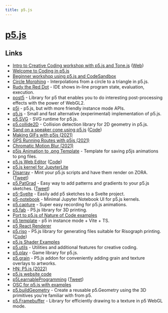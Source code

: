 ```yaml
---
title: p5.js
---
```


# [p5.js](https://p5js.org/)

## Links

- [Intro to Creative Coding workshop with p5.js and Tone.js](https://github.com/mattdesl/workshop-p5-intro) ([Web](https://p5-demos.glitch.me/))
- [Welcome to Coding in p5.js](https://happycoding.io/tutorials/p5js/welcome-to-coding)
- [Beginner workshop using p5.js and CodeSandbox](https://github.com/mattdesl/workshop-data-artwork)
- [Circle Morphing](https://github.com/golanlevin/circle-morphing) - Interpolations from a circle to a triangle in p5.js.
- [Rudy the Red Dot](https://rudy.zamfi.net/) - IDE shows in-line program state, evaluation, execution.
- [post5](https://github.com/bandaloo/post5) - Library for p5 that enables you to do interesting post-processing effects with the power of WebGL2.
- [p5i](https://github.com/antfu/p5i) - p5.js, but with more friendly instance mode APIs.
- [q5.js](https://github.com/LingDong-/q5xjs) - Small and fast alternative (experimental) implementation of p5.js.
- [p5.SVG](https://github.com/zenozeng/p5.js-svg) - SVG runtime for p5.js.
- [p5.collide2D](https://github.com/bmoren/p5.collide2D) - Collision detection library for 2D geometry in p5.js.
- [Sand on a speaker cone using p5.js](https://addieis.online/project/chladni/) ([Code](https://github.com/addiebarron/chladni))
- [Making GIFs with p5js (2021)](https://ippsketch.com/posts/making-gifs-with-p5js/)
- [GPS Running Routes with p5js (2021)](https://ippsketch.com/posts/gps-running-routes-with-p5js/)
- [Chromatic Motion Blur (2021)](https://ippsketch.com/posts/chromatic-motion-blur/)
- [p5js Animation to .png Template](https://github.com/ippsketch/p5js-animation-to-png-template) - Template for saving p5js animations to png files.
- [p5.js Web Editor](https://editor.p5js.org/) ([Code](https://github.com/processing/p5.js-web-editor))
- [p5.js kernel for JupyterLite](https://github.com/jupyterlite/p5-kernel)
- [Disarray](https://disarray.fyi/) - Mint your p5.js scripts and have them render on ZORA. ([Tweet](https://twitter.com/tbtstl/status/1447651287739207681))
- [p5.PatGrad](https://github.com/antiboredom/p5.patgrad) - Easy way to add patterns and gradients to your p5.js sketches. ([Tweet](https://twitter.com/sam_lavigne/status/1452746057289502721))
- [p5-Svelte](https://github.com/tonyketcham/p5-svelte) - Easily add p5 sketches to a Svelte project.
- [p5-notebook](https://github.com/jtpio/p5-notebook) - Minimal Jupyter Notebook UI for p5.js kernels.
- [p5.capture](https://github.com/tapioca24/p5.capture) - Super easy recording for p5.js animations.
- [p5.fab](https://github.com/machineagency/p5.fab) - P5.js library for 3D printing.
- [Port to p5.js of Nature of Code examples](https://github.com/nature-of-code/noc-examples-p5.js)
- [p5 template](https://github.com/datorpulcins/p5-template) - p5 in instance mode + Vite + TS.
- [p5 React Renderer](https://github.com/adiman9/p5-react-renderer)
- [p5.riso](https://antiboredom.github.io/p5.riso/) - P5.js library for generating files suitable for Risograph printing. ([Code](https://github.com/antiboredom/p5.riso))
- [p5.js Shader Examples](https://github.com/aferriss/p5jsShaderExamples)
- [p5.utils](https://github.com/alptugan/p5.utils) - Utilities and additional features for creative coding.
- [p5.play](https://molleindustria.github.io/p5.play/) - Game library for p5.js.
- [p5.grain](https://github.com/meezwhite/p5.grain) - P5.js addon for conveniently adding grain and texture overlays to artworks.
- [HN: P5.js (2022)](https://news.ycombinator.com/item?id=33176026)
- [p5.js website code](https://github.com/processing/p5.js-website)
- [p5LearnableProgramming](https://github.com/v3ga/p5LearnableProgramming) ([Tweet](https://twitter.com/v3ga/status/1590748497820938241))
- [OSC for p5.js with examples](https://github.com/genekogan/p5js-osc)
- [p5.buildGeometry](https://github.com/davepagurek/p5.buildGeometry) - Create a reusable p5.Geometry using the 3D primitives you're familiar with from p5.
- [p5.Framebuffer](https://github.com/davepagurek/p5.Framebuffer) - Library for efficiently drawing to a texture in p5 WebGL mode.

